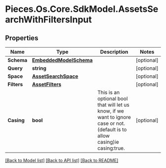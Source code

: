 # Pieces.Os.Core.SdkModel.AssetsSearchWithFiltersInput

## Properties

Name | Type | Description | Notes
------------ | ------------- | ------------- | -------------
**Schema** | [**EmbeddedModelSchema**](EmbeddedModelSchema.md) |  | [optional] 
**Query** | **string** |  | [optional] 
**Space** | [**AssetSearchSpace**](AssetSearchSpace.md) |  | [optional] 
**Filters** | [**AssetFilters**](AssetFilters.md) |  | [optional] 
**Casing** | **bool** | This is an optional bool that will let us know, if we want to ignore case or not.(default is to allow casing)ie casing:true. | [optional] 

[[Back to Model list]](../README.md#documentation-for-models) [[Back to API list]](../README.md#documentation-for-api-endpoints) [[Back to README]](../README.md)

